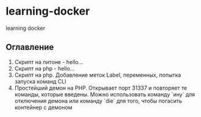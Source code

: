 # learning-docker
learning docker
## Оглавление
<ol>
<b><li></b> Скрипт на питоне - hello...
<b><li></b> Скрипт на php - hello...
<b><li></b> Скрипт на php. Добавление меток Label, переменных, попытка запуска команд CLI
<b><li></b> Простейший демон на PHP. Открывает порт 31337 и повторяет те команды, которые введены. Можно использовать команду 
`ину` 
для отключения демона или команду
`die`
для того, чтобы погасить контейнер с демоном
</ol>
